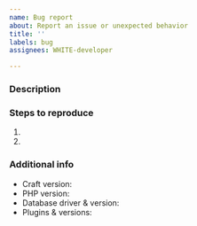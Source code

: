 ```yaml
---
name: Bug report
about: Report an issue or unexpected behavior
title: ''
labels: bug
assignees: WHITE-developer

---
```


### Description



### Steps to reproduce

1.
2.

### Additional info

- Craft version:
- PHP version:
- Database driver & version:
- Plugins & versions:
